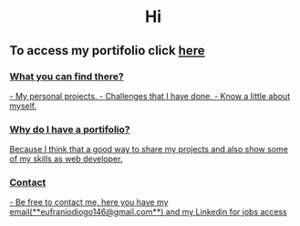 <h1 align="center">Hi</h1>

<h2>To access my portifolio click <a href="https://eufraniodiogo.github.io">here</h2>

<h3>What you can find there?</h3>
  - My personal projects.
  - Challenges that I have done.
  - Know a little about myself.
  
<h3>Why do I have a portifolio?</h3>
Because I think that a good way to share my projects and also show some of my skills as web developer.

<h3>Contact</h3>
  - Be free to contact me, here you have my email(**eufraniodiogo146@gmail.com**) and my Linkedin for jobs <a href="https://www.linkedin.com/in/eufranio-diogo-a33145122/">access</a>
